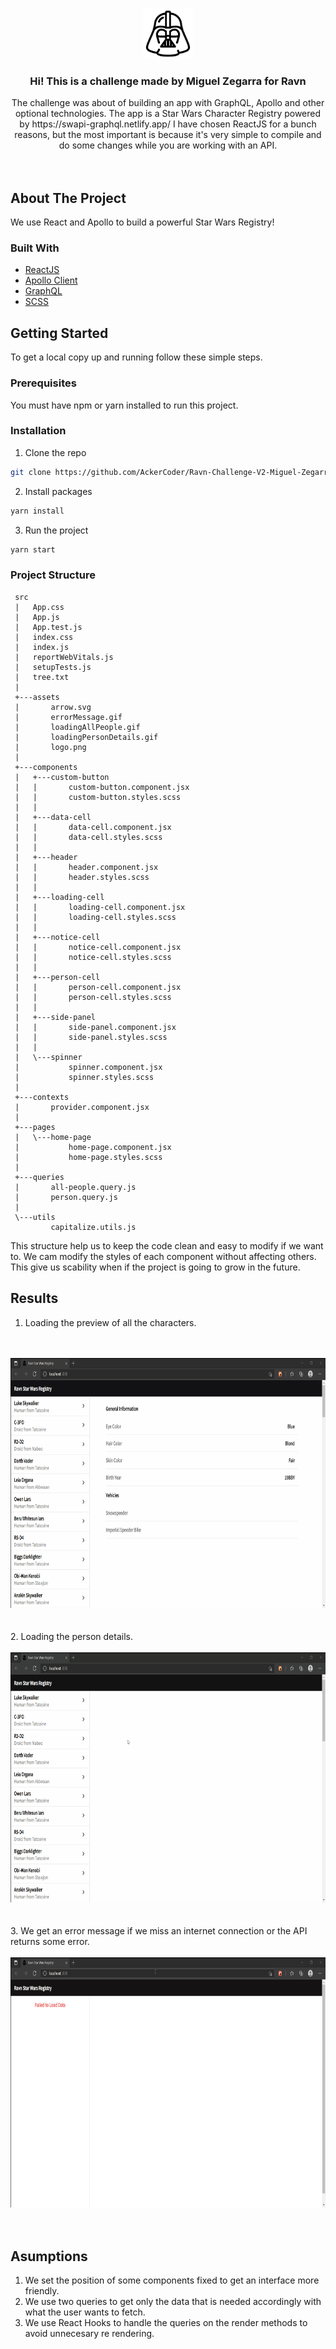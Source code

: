 
<!-- PROJECT LOGO -->
<br />
<p align="center">
  <a href="https://github.com/AckerCoder/Ravn-Challenge-V2-Miguel-Zegarra">
    <img src="./src/assets/logo.png" alt="Logo" width="80" height="80">
  </a>

  <h3 align="center">Hi! This is a challenge made by Miguel Zegarra for Ravn</h3>

  <p align="center">
    The challenge was about of building an app with GraphQL, Apollo and other optional technologies. The app is a Star Wars Character Registry powered by https://swapi-graphql.netlify.app/ I have chosen ReactJS for a bunch reasons, but the most important is because it's very simple to compile and do some changes while you are working with an API.
    <br />
    <br />
    <br />
  </p>
</p>


<!-- ABOUT THE PROJECT -->
## About The Project
We use React and Apollo to build a powerful Star Wars Registry!

### Built With

* [ReactJS](https://reactjs.org/)
* [Apollo Client](https://www.apollographql.com/)
* [GraphQL](https://graphql.org/)
* [SCSS](https://sass-lang.com/)



<!-- GETTING STARTED -->
## Getting Started

To get a local copy up and running follow these simple steps.

### Prerequisites
You must have npm or yarn installed to run this project.

### Installation

1. Clone the repo
```sh
git clone https://github.com/AckerCoder/Ravn-Challenge-V2-Miguel-Zegarra.git
```
2. Install packages
```sh
yarn install
```
3. Run the project
```sh
yarn start
```
### Project Structure
 ```
  src
  |   App.css
  |   App.js
  |   App.test.js
  |   index.css
  |   index.js
  |   reportWebVitals.js
  |   setupTests.js
  |   tree.txt
  |   
  +---assets
  |       arrow.svg
  |       errorMessage.gif
  |       loadingAllPeople.gif
  |       loadingPersonDetails.gif
  |       logo.png
  |       
  +---components
  |   +---custom-button
  |   |       custom-button.component.jsx
  |   |       custom-button.styles.scss
  |   |       
  |   +---data-cell
  |   |       data-cell.component.jsx
  |   |       data-cell.styles.scss
  |   |       
  |   +---header
  |   |       header.component.jsx
  |   |       header.styles.scss
  |   |       
  |   +---loading-cell
  |   |       loading-cell.component.jsx
  |   |       loading-cell.styles.scss
  |   |       
  |   +---notice-cell
  |   |       notice-cell.component.jsx
  |   |       notice-cell.styles.scss
  |   |       
  |   +---person-cell
  |   |       person-cell.component.jsx
  |   |       person-cell.styles.scss
  |   |       
  |   +---side-panel
  |   |       side-panel.component.jsx
  |   |       side-panel.styles.scss
  |   |       
  |   \---spinner
  |           spinner.component.jsx
  |           spinner.styles.scss
  |           
  +---contexts
  |       provider.component.jsx
  |       
  +---pages
  |   \---home-page
  |           home-page.component.jsx
  |           home-page.styles.scss
  |           
  +---queries
  |       all-people.query.js
  |       person.query.js
  |       
  \---utils
          capitalize.utils.js
 ```
This structure help us to keep the code clean and easy to modify if we want to. We cam modify the styles of each component without affecting others. This give us scability when if the project is going to grow in the future.


<!-- USAGE EXAMPLES -->
## Results

1. Loading the preview of all the characters.
<br/>
<br/>
<img src="src/assets/loadingAllPeople.gif" alt="Logo" width="800" height="400">
<br/>
<br/>
<br/>
2. Loading the person details.
<br/>
<br/>
<img src="src/assets/loadingPersonDetails.gif" alt="Logo" width="800" height="400">
<br/>
<br/>
<br/>
3. We get an error message if we miss an internet connection or the API returns some error.
<br/>
<br/>
<img src="src/assets/errorMessage.gif" alt="Logo" width="800" height="400">
<br/>
<br/>
<br/>

## Asumptions
1. We set the position of some components fixed to get an interface more friendly.
2. We use two queries to get only the data that is needed accordingly with what the user wants to fetch.
3. We use React Hooks to handle the queries on the render methods to avoid unnecesary re rendering.
<br/>
<br/>
<br/>
